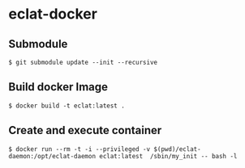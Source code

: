 # eclat-docker

## Submodule

```shell
$ git submodule update --init --recursive
```

## Build docker Image

```shell
$ docker build -t eclat:latest .
```

## Create and execute container

```shell
$ docker run --rm -t -i --privileged -v $(pwd)/eclat-daemon:/opt/eclat-daemon eclat:latest  /sbin/my_init -- bash -l
```
